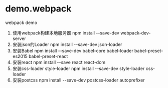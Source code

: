 # demo.webpack
webpack demo


1. 使用webpack构建本地服务器 npm install --save-dev webpack-dev-server
2. 安装json的Loader npm install --save-dev json-loader
3. 安装Babel npm install --save-dev babel-core babel-loader babel-preset-es2015 babel-preset-react
4. 安装react npm install --save react react-dom
5. 安装css-loader style-loader npm install --save-dev style-loader css-loader
5. 安装postcss npm install --save-dev postcss-loader autoprefixer
 
